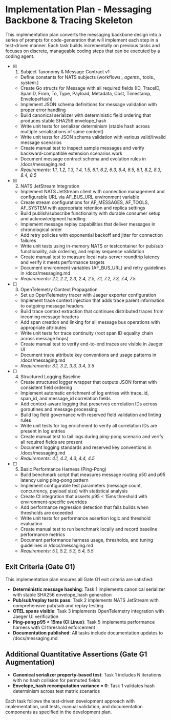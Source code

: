 # Implementation Plan - Messaging Backbone & Tracing Skeleton

This implementation plan converts the messaging backbone design into a series of prompts for code-generation that will implement each step in a test-driven manner. Each task builds incrementally on previous tasks and focuses on discrete, manageable coding steps that can be executed by a coding agent.

- [x] 1. Subject Taxonomy & Message Contract v1










  - Define constants for NATS subjects (workflows.*, agents.*, tools.*, system.*)
  - Create Go structs for Message with all required fields (ID, TraceID, SpanID, From, To, Type, Payload, Metadata, Cost, Timestamp, EnvelopeHash)
  - Implement JSON schema definitions for message validation with proper error handling
  - Build canonical serializer with deterministic field ordering that produces stable SHA256 envelope_hash
  - Write unit tests for serializer determinism (stable hash across multiple serializations of same content)
  - Write unit tests for JSON schema validation with various valid/invalid message scenarios
  - Create manual test to inspect sample messages and verify backward-compatible extension scenarios work
  - Document message contract schema and evolution rules in /docs/messaging.md
  - _Requirements: 1.1, 1.2, 1.3, 1.4, 1.5, 6.1, 6.2, 6.3, 6.4, 6.5, 8.1, 8.2, 8.3, 8.4, 8.5_

- [x] 2. NATS JetStream Integration  





  - Implement NATS JetStream client with connection management and configurable URL via AF_BUS_URL environment variable
  - Create stream configurations for AF_MESSAGES, AF_TOOLS, AF_SYSTEM with appropriate retention and replica settings
  - Build publish/subscribe functionality with durable consumer setup and acknowledgment handling
  - Implement message replay capabilities that deliver messages in chronological order
  - Add retry policies with exponential backoff and jitter for connection failures
  - Write unit tests using in-memory NATS or testcontainer for pub/sub functionality, ack ordering, and replay sequence validation
  - Create manual test to measure local nats-server roundtrip latency and verify it meets performance targets
  - Document environment variables (AF_BUS_URL) and retry guidelines in /docs/messaging.md
  - _Requirements: 2.1, 2.2, 2.3, 2.4, 2.5, 7.1, 7.2, 7.3, 7.4, 7.5_

- [ ] 3. OpenTelemetry Context Propagation
  - Set up OpenTelemetry tracer with Jaeger exporter configuration
  - Implement trace context injection that adds trace parent information to outgoing message headers
  - Build trace context extraction that continues distributed traces from incoming message headers  
  - Add span creation and linking for all message bus operations with appropriate attributes
  - Write unit tests for trace continuity (root span ID equality chain across message hops)
  - Create manual test to verify end-to-end traces are visible in Jaeger UI
  - Document trace attribute key conventions and usage patterns in /docs/messaging.md
  - _Requirements: 3.1, 3.2, 3.3, 3.4, 3.5_

- [ ] 4. Structured Logging Baseline
  - Create structured logger wrapper that outputs JSON format with consistent field ordering
  - Implement automatic enrichment of log entries with trace_id, span_id, and message_id correlation fields
  - Add context-aware logging that preserves correlation IDs across goroutines and message processing
  - Build log field governance with reserved field validation and linting rules
  - Write unit tests for log enrichment to verify all correlation IDs are present in log entries
  - Create manual test to tail logs during ping-pong scenario and verify all required fields are present
  - Document logging standards and reserved key conventions in /docs/messaging.md
  - _Requirements: 4.1, 4.2, 4.3, 4.4, 4.5_

- [ ] 5. Basic Performance Harness (Ping-Pong)
  - Build benchmark script that measures message routing p50 and p95 latency using ping-pong pattern
  - Implement configurable test parameters (message count, concurrency, payload size) with statistical analysis
  - Create CI integration that asserts p95 < 15ms threshold with environment-specific overrides
  - Add performance regression detection that fails builds when thresholds are exceeded
  - Write unit tests for performance assertion logic and threshold evaluation
  - Create manual test to run benchmark locally and record baseline performance metrics
  - Document performance harness usage, thresholds, and tuning guidelines in /docs/messaging.md
  - _Requirements: 5.1, 5.2, 5.3, 5.4, 5.5_

## Exit Criteria (Gate G1)

This implementation plan ensures all Gate G1 exit criteria are satisfied:

- **Deterministic message hashing**: Task 1 implements canonical serializer with stable SHA256 envelope_hash generation
- **Pub/sub/replay tests pass**: Task 2 implements NATS JetStream with comprehensive pub/sub and replay testing  
- **OTEL spans visible**: Task 3 implements OpenTelemetry integration with Jaeger UI verification
- **Ping-pong p95 < 15ms (CI Linux)**: Task 5 implements performance harness with CI threshold enforcement
- **Documentation published**: All tasks include documentation updates to /docs/messaging.md

## Additional Quantitative Assertions (Gate G1 Augmentation)

- **Canonical serializer property-based test**: Task 1 includes N iterations with no hash collision for permuted fields
- **Envelope_hash recomputation variance = 0**: Task 1 validates hash determinism across test matrix scenarios

Each task follows the test-driven development approach with implementation, unit tests, manual validation, and documentation components as specified in the development plan.